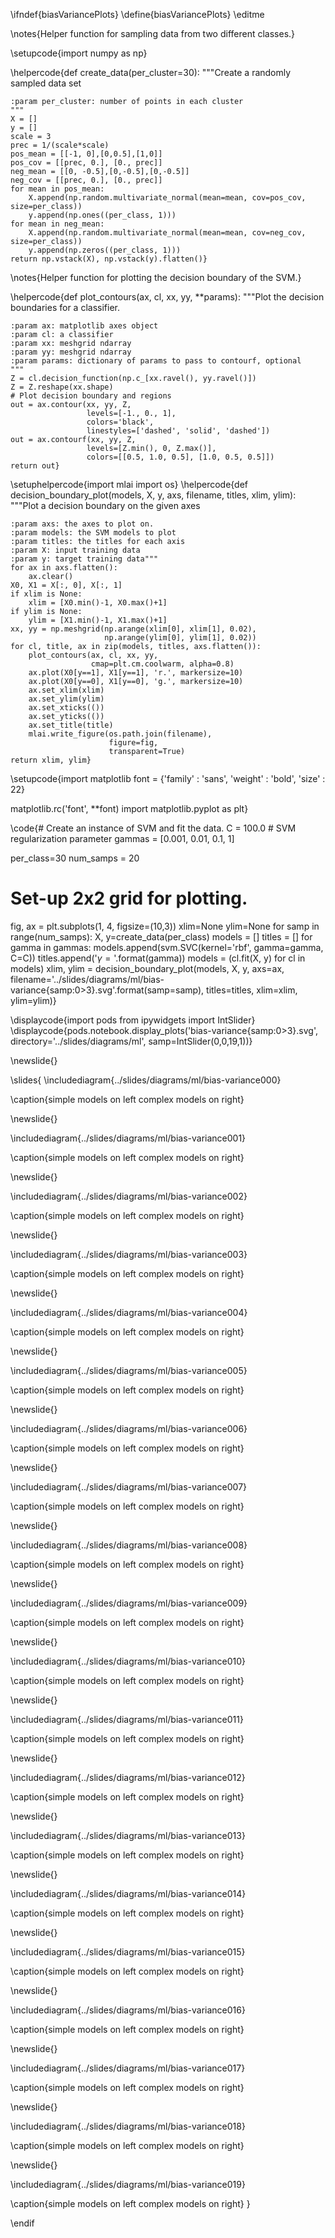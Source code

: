 \ifndef{biasVariancePlots}
\define{biasVariancePlots}
\editme

\notes{Helper function for sampling data from two different classes.}

\setupcode{import numpy as np}

\helpercode{def create_data(per_cluster=30):
    """Create a randomly sampled data set
    
    :param per_cluster: number of points in each cluster
    """
    X = []
    y = []
    scale = 3
    prec = 1/(scale*scale)
    pos_mean = [[-1, 0],[0,0.5],[1,0]]
    pos_cov = [[prec, 0.], [0., prec]]
    neg_mean = [[0, -0.5],[0,-0.5],[0,-0.5]]
    neg_cov = [[prec, 0.], [0., prec]]
    for mean in pos_mean:
        X.append(np.random.multivariate_normal(mean=mean, cov=pos_cov, size=per_class))
        y.append(np.ones((per_class, 1)))
    for mean in neg_mean:
        X.append(np.random.multivariate_normal(mean=mean, cov=neg_cov, size=per_class))
        y.append(np.zeros((per_class, 1)))
    return np.vstack(X), np.vstack(y).flatten()}
		
\notes{Helper function for plotting the decision boundary of the SVM.}

\helpercode{def plot_contours(ax, cl, xx, yy, **params):
    """Plot the decision boundaries for a classifier.

    :param ax: matplotlib axes object
    :param cl: a classifier
    :param xx: meshgrid ndarray
    :param yy: meshgrid ndarray
    :param params: dictionary of params to pass to contourf, optional
    """
    Z = cl.decision_function(np.c_[xx.ravel(), yy.ravel()])
    Z = Z.reshape(xx.shape)
	# Plot decision boundary and regions
    out = ax.contour(xx, yy, Z, 
	                 levels=[-1., 0., 1], 
	                 colors='black', 
	                 linestyles=['dashed', 'solid', 'dashed'])
	out = ax.contourf(xx, yy, Z, 
                     levels=[Z.min(), 0, Z.max()], 
                     colors=[[0.5, 1.0, 0.5], [1.0, 0.5, 0.5]])
    return out}


\setuphelpercode{import mlai
import os}
\helpercode{def decision_boundary_plot(models, X, y, axs, filename, titles, xlim, ylim):
    """Plot a decision boundary on the given axes
    
    :param axs: the axes to plot on.
    :param models: the SVM models to plot
    :param titles: the titles for each axis
    :param X: input training data
    :param y: target training data"""
    for ax in axs.flatten():
        ax.clear()
    X0, X1 = X[:, 0], X[:, 1]
    if xlim is None:
        xlim = [X0.min()-1, X0.max()+1]
    if ylim is None:
        ylim = [X1.min()-1, X1.max()+1]
    xx, yy = np.meshgrid(np.arange(xlim[0], xlim[1], 0.02),
                         np.arange(ylim[0], ylim[1], 0.02))
    for cl, title, ax in zip(models, titles, axs.flatten()):
        plot_contours(ax, cl, xx, yy,
                      cmap=plt.cm.coolwarm, alpha=0.8)
        ax.plot(X0[y==1], X1[y==1], 'r.', markersize=10)
        ax.plot(X0[y==0], X1[y==0], 'g.', markersize=10)
        ax.set_xlim(xlim)
        ax.set_ylim(ylim)
        ax.set_xticks(())
        ax.set_yticks(())
        ax.set_title(title)
        mlai.write_figure(os.path.join(filename),
                          figure=fig,
                          transparent=True)
    return xlim, ylim}


\setupcode{import matplotlib
font = {'family' : 'sans',
        'weight' : 'bold',
        'size'   : 22}

matplotlib.rc('font', **font)
import matplotlib.pyplot as plt}



\code{# Create an instance of SVM and fit the data. 
C = 100.0  # SVM regularization parameter
gammas = [0.001, 0.01, 0.1, 1]


per_class=30
num_samps = 20
# Set-up 2x2 grid for plotting.
fig, ax = plt.subplots(1, 4, figsize=(10,3))
xlim=None
ylim=None
for samp in range(num_samps):
    X, y=create_data(per_class)
    models = []
    titles = []
    for gamma in gammas:
        models.append(svm.SVC(kernel='rbf', gamma=gamma, C=C))
        titles.append('$\gamma={}$'.format(gamma))
    models = (cl.fit(X, y) for cl in models)
    xlim, ylim = decision_boundary_plot(models, X, y, 
                           axs=ax, 
                           filename='../slides/diagrams/ml/bias-variance{samp:0>3}.svg'.format(samp=samp), 
                           titles=titles,
                          xlim=xlim,
                          ylim=ylim)}


\displaycode{import pods
from ipywidgets import IntSlider}
\displaycode{pods.notebook.display_plots('bias-variance{samp:0>3}.svg', 
                            directory='../slides/diagrams/ml', 
						    samp=IntSlider(0,0,19,1))}
							
\newslide{}

\slides{
\includediagram{../slides/diagrams/ml/bias-variance000}

\caption{simple models on left complex models on right}

\newslide{}

\includediagram{../slides/diagrams/ml/bias-variance001}

\caption{simple models on left complex models on right}

\newslide{}

\includediagram{../slides/diagrams/ml/bias-variance002}

\caption{simple models on left complex models on right}

\newslide{}

\includediagram{../slides/diagrams/ml/bias-variance003}

\caption{simple models on left complex models on right}

\newslide{}

\includediagram{../slides/diagrams/ml/bias-variance004}

\caption{simple models on left complex models on right}

\newslide{}

\includediagram{../slides/diagrams/ml/bias-variance005}

\caption{simple models on left complex models on right}

\newslide{}

\includediagram{../slides/diagrams/ml/bias-variance006}

\caption{simple models on left complex models on right}

\newslide{}

\includediagram{../slides/diagrams/ml/bias-variance007}

\caption{simple models on left complex models on right}

\newslide{}

\includediagram{../slides/diagrams/ml/bias-variance008}

\caption{simple models on left complex models on right}

\newslide{}

\includediagram{../slides/diagrams/ml/bias-variance009}

\caption{simple models on left complex models on right}

\newslide{}

\includediagram{../slides/diagrams/ml/bias-variance010}

\caption{simple models on left complex models on right}

\newslide{}

\includediagram{../slides/diagrams/ml/bias-variance011}

\caption{simple models on left complex models on right}

\newslide{}

\includediagram{../slides/diagrams/ml/bias-variance012}

\caption{simple models on left complex models on right}

\newslide{}

\includediagram{../slides/diagrams/ml/bias-variance013}

\caption{simple models on left complex models on right}

\newslide{}

\includediagram{../slides/diagrams/ml/bias-variance014}

\caption{simple models on left complex models on right}

\newslide{}

\includediagram{../slides/diagrams/ml/bias-variance015}

\caption{simple models on left complex models on right}

\newslide{}

\includediagram{../slides/diagrams/ml/bias-variance016}

\caption{simple models on left complex models on right}

\newslide{}

\includediagram{../slides/diagrams/ml/bias-variance017}

\caption{simple models on left complex models on right}

\newslide{}

\includediagram{../slides/diagrams/ml/bias-variance018}

\caption{simple models on left complex models on right}

\newslide{}

\includediagram{../slides/diagrams/ml/bias-variance019}

\caption{simple models on left complex models on right}
}

\endif
